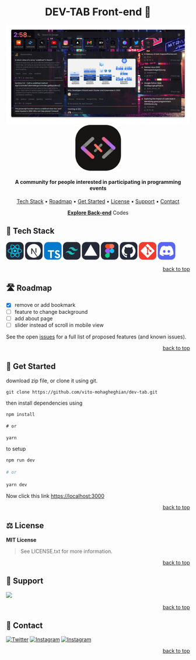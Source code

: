 <h1 align="center" id="devs-event">
  DEV-TAB Front-end 👋
</h1>

<a href="https://dev-tab.vercel.app/">
<img src="banner.png" alt="A community for people interested in participating in programming events">
</a>

<div align="center">
<a href="https://dev-tab.vercel.app/">
<img src="public/favicon.svg" alt="Logo" width="125" height="125">
</a>

<h4 align="center"><strong>A community for people interested in participating in programming events</strong></h4>
<p align="center">
  <a href="#tech-stack">Tech Stack</a> •
  <a href="#roadmap">Roadmap</a> •
  <a href="#get-started">Get Started</a> •
  <a href="#license">License</a> •
  <a href="#support">Support</a> •
  <a href="#contact">Contact</a>
</p>
<a href="https://github.com/vito-mohagheghian/web-tab-server"><strong>Explore Back-end</strong></a> Codes
</div>

<h2 id="tech-stack">
🤖 Tech Stack
</h2>
<p>
<img src="https://github.com/tandpfun/skill-icons/blob/main/icons/React-Dark.svg" width="48" title="React.Js">  <img src="https://github.com/tandpfun/skill-icons/blob/main/icons/NextJS-Dark.svg" width="48" title="Next.Js">   <img src="https://github.com/tandpfun/skill-icons/blob/main/icons/TypeScript.svg" width="48" title="TypeScript">   <img src="https://github.com/tandpfun/skill-icons/blob/main/icons/TailwindCSS-Dark.svg" width="48" title="TailWindCss">  <img src="https://github.com/tandpfun/skill-icons/blob/main/icons/Vercel-Dark.svg" width="48"  title="Vercel">  <img src="https://github.com/tandpfun/skill-icons/blob/main/icons/Figma-Dark.svg" width="48"  title="Figma">   <img src="https://github.com/tandpfun/skill-icons/blob/main/icons/Github-Dark.svg" width="48" title="Github">  <img src="https://github.com/tandpfun/skill-icons/blob/main/icons/Git.svg" width="48" title="Git">   <img src="https://github.com/tandpfun/skill-icons/blob/main/icons/Discord.svg" width="48" title="Discord">
</p>

<p align="right"><a href="#devs-event">back to top</a></p>

<h2 id="roadmap">
🛣️ Roadmap
</h2>

- [x] remove or add bookmark
- [ ] feature to change background
- [ ] add about page
- [ ] slider instead of scroll in mobile view

See the open [issues](https://github.com/devsEvent/frontend/issues) for a full list of proposed features (and known issues).

<p align="right"><a href="#devs-event">back to top</a></p>

<h2 id="get-started">
🤖 Get Started
</h2>

download zip file, or clone it using git.
```
git clone https://github.com/vito-mohagheghian/dev-tab.git
```

then install dependencies using

```
npm install

# or 

yarn
```


to setup 

```bash
npm run dev

# or

yarn dev
```

Now click this link [https://localhost:3000](https://localhost:3000)

<p align="right"><a href="#devs-event">back to top</a></p>

<h2 id="license">
⚖️ License
</h2>

<b>MIT License</b>

> See LICENSE.txt for more information.

<p align="right"><a href="#devs-event">back to top</a></p>

<h2 id="support">
💸 Support
</h2>

<a href="https://coffeebede.ir/buycoffee/vitovito">
<img src="https://img.shields.io/badge/buy_us_a_coffee-FFA84B?&style=for-the-badge&logo=buy-me-a-coffee&logoColor=black" />
</a>

<p align="right"><a href="#devs-event">back to top</a></p>

<h2 id="contact">
🦜 Contact
</h2>

<a href="https://twitter.com/hereisvito" target="_blank"><img alt="Twitter" src="https://img.shields.io/badge/twitter-B16CEA.svg?&style=for-the-badge&logo=twitter&logoColor=white" /></a>   <a href="https://www.instagram.com/vito.mohagheghian/" target="_blank"><img alt="Instagram" src="https://img.shields.io/badge/Instargam-FF5E69?&style=for-the-badge&logo=instagram&logoColor=white" /></a> <a href="https://www.instagram.com/vito.mohagheghian/" target="_blank"><img alt="Instagram" src="https://img.shields.io/badge/Email-FF8A56?&style=for-the-badge&logo=gmail&logoColor=white" /></a>

<p align="right"><a href="#devs-event">back to top</a></p>
